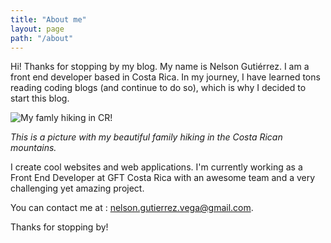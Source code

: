 ```yaml
---
title: "About me"
layout: page
path: "/about"
---
```


Hi! Thanks for stopping by my blog. My name is Nelson Gutiérrez. I am a front end developer based in Costa Rica. In my journey, I have learned tons reading coding blogs (and continue to do so), which is why I decided to start this blog. 

![My famly hiking in CR!](./family.jpeg)

*This is a picture with my beautiful family hiking in the Costa Rican mountains.*

I create cool websites and web applications. I'm currently working as a Front End Developer at GFT Costa Rica with an awesome team and a very challenging yet amazing project.

You can contact me at : nelson.gutierrez.vega@gmail.com.

Thanks for stopping by!
